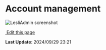 <script setup>
    import LesliBrowser from "../../.vitepress/components/lesli-browser.vue"
</script>

# Account management


<lesli-browser url="admin">
    <img alt="LesliAdmin screenshot" src="/images/engines/admin/screenshot.png" />
</lesli-browser>

<section class="lesli-documentation-footer">
    <p><a target="blank" href="https://github.com/LesliTech/LesliAdmin/tree/master/docs/accounts.md"><i class="ri-external-link-fill"></i>&nbsp;Edit this page</a><p/>
    <p><b>Last Update: </b>2024/09/29 23:21</p>
</section>

<!-- This code was automatically generated -->
<!-- to update this docs please run rake docs:build -->

